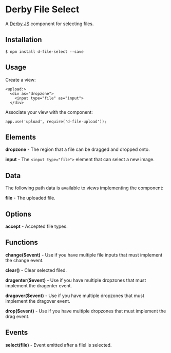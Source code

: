 Derby File Select
=================

A [Derby JS](http://derbyjs.com) component for selecting files.

Installation
------------

    $ npm install d-file-select --save

Usage
-----

Create a view:

    <upload:>
      <div as="dropzone">
        <input type="file" as="input">
      </div>

Associate your view with the component:

    app.use('upload', require('d-file-upload'));

Elements
--------

**dropzone** - The region that a file can be dragged and dropped onto.

**input** - The `<input type="file">` element that can select a new image.

Data
----

The following path data is available to views implementing the component:

**file** - The uploaded file.

Options
-------

**accept** - Accepted file types.

Functions
---------

**change($event)** - Use if you have multiple file inputs that must implement the change event.

**clear()** - Clear selected filed.

**dragenter($event)** - Use if you have multiple dropzones that must implement the dragenter event.

**dragover($event)** - Use if you have multiple dropzones that must implement the dragover event.

**drop($event)** - Use if you have multiple dropzones that must implement the drag event.

Events
------

**select(file)** - Event emitted after a filel is selected.
